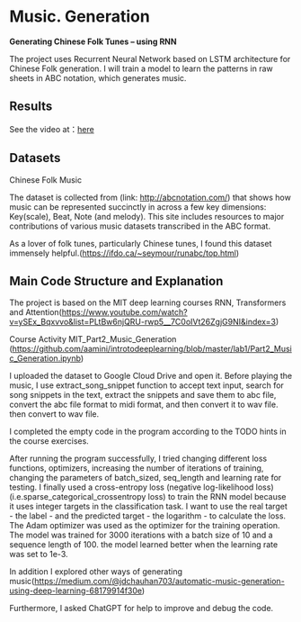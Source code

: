  # **Music. Generation** #

**Generating Chinese Folk Tunes – using RNN** 

The project uses Recurrent Neural Network based on LSTM architecture for Chinese Folk generation. I will train a model to learn the patterns in raw sheets in ABC notation, which generates music.

## **Results** ##

See the video at：[here]()

## Datasets ##

Chinese Folk Music

The dataset is collected from (link: http://abcnotation.com/) that shows how music can be represented succinctly in across a few key dimensions: Key(scale), Beat, Note (and melody). This site includes resources to major contributions of various music datasets transcribed in the ABC format.

As a lover of folk tunes, particularly Chinese tunes, I found this dataset immensely helpful.(https://ifdo.ca/~seymour/runabc/top.html)

## Main Code Structure and Explanation ##

The project is based on the MIT deep learning courses RNN, Transformers and Attention(https://www.youtube.com/watch?v=ySEx_Bqxvvo&list=PLtBw6njQRU-rwp5__7C0oIVt26ZgjG9NI&index=3)

Course Activity MIT_Part2_Music_Generation (https://github.com/aamini/introtodeeplearning/blob/master/lab1/Part2_Music_Generation.ipynb) 

I uploaded the dataset to Google Cloud Drive and open it. Before playing the music, I use extract_song_snippet function to accept text input, search for song snippets in the text, extract the snippets and save them to abc file, convert the abc file format to midi format, and then convert it to wav file. then convert to wav file.

I completed the empty code in the program according to the TODO hints in the course exercises. 

After running the program successfully, I tried changing different loss functions, optimizers, increasing the number of iterations of training, changing the parameters of batch_sized, seq_length and learning rate for testing. I finally used a cross-entropy loss (negative log-likelihood loss) (i.e.sparse_categorical_crossentropy loss) to train the RNN model because it uses integer targets in the classification task. I want to use the real target - the label - and the predicted target - the logarithm - to calculate the loss. The Adam optimizer was used as the optimizer for the training operation. The model was trained for 3000 iterations with a batch size of 10 and a sequence length of 100. the model learned better when the learning rate was set to 1e-3.

In addition I explored other ways of generating music(https://medium.com/@jdchauhan703/automatic-music-generation-using-deep-learning-68179914f30e)

Furthermore, I asked ChatGPT for help to improve and debug the code.













